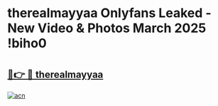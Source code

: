# therealmayyaa Onlyfans Leaked - New Video & Photos March 2025 !biho0

# <h2><a href="https://978mb1.iuczelnia.edu.pl?title=therealmayyaa&ref=biho0">🔗👉 🔴 therealmayyaa</a></h2>

[![acn](https://github.com/user-attachments/assets/0f9c940e-d8b0-45ae-aac7-cd30a18b3e1c)](https://978mb1.iuczelnia.edu.pl?title=therealmayyaa&ref=biho0)

